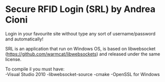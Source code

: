 Secure RFID Login (SRL) by Andrea Cioni
=======================================

Login in your favourite site without type any sort of username/password and automatically!

SRL is an application that run on Windows OS, is based on libwebsocket (https://github.com/warmcat/libwebsockets) and released under the same license.

To compile il you must have:<br>
  -Visual Studio 2010
  -libwebsocket-source
  -cmake
  -OpenSSL for Windows
  

